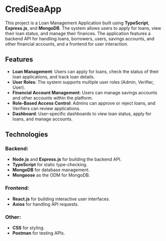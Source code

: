 # CrediSeaApp

This project is a Loan Management Application built using **TypeScript**, **Express.js**, and **MongoDB**. The system allows users to apply for loans, view their loan status, and manage their finances. The application features a backend API for handling loans, borrowers, users, savings accounts, and other financial accounts, and a frontend for user interaction.


## Features

- **Loan Management**: Users can apply for loans, check the status of their loan applications, and track loan details.
- **User Roles**: The system supports multiple user roles (Admin, Verifier, User).
- **Financial Account Management**: Users can manage savings accounts and other accounts within the platform.
- **Role-Based Access Control**: Admins can approve or reject loans, and Verifiers can review applications.
- **Dashboard**: User-specific dashboards to view loan status, apply for loans, and manage accounts.

## Technologies

### Backend:
- **Node.js** and **Express.js** for building the backend API.
- **TypeScript** for static type-checking.
- **MongoDB** for database management.
- **Mongoose** as the ODM for MongoDB.

### Frontend:
- **React.js** for building interactive user interfaces.
- **Axios** for handling API requests.

### Other:
- **CSS** for styling.
- **Postman** for testing APIs.



